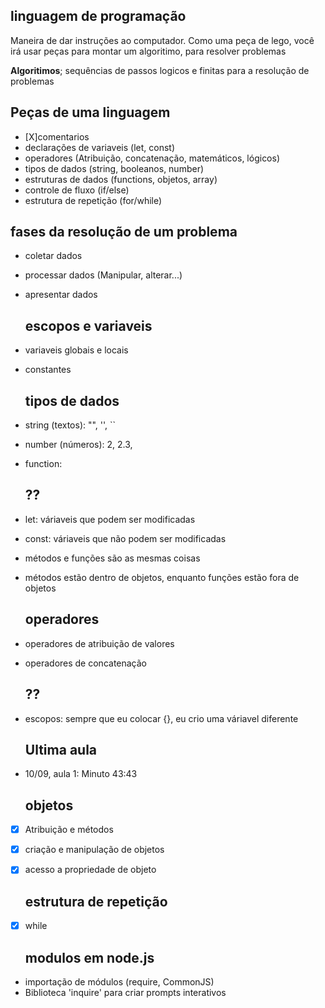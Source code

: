 ##  linguagem de programação 

Maneira de dar instruções ao computador.
Como uma peça de lego, você irá usar peças para montar um algoritimo, para resolver problemas 

  **Algoritimos**; sequências de passos logicos e finitas para a resolução de problemas 

  ## Peças de uma linguagem

  - [X]comentarios 
  - declarações de variaveis (let, const)
  - operadores (Atribuição, concatenação, matemáticos, lógicos)
  - tipos de dados (string, booleanos, number)
  - estruturas de dados (functions, objetos, array)
  - controle de fluxo (if/else)
  - estrutura de repetição (for/while)

  ## fases da resolução de um problema
  
- coletar dados 
- processar dados (Manipular, alterar...)
- apresentar dados

  ## escopos e variaveis

- variaveis globais e locais
- constantes

  ## tipos de dados

- string (textos): "", '', ``
- number (números): 2, 2.3, 
- function:

  ## ??

- let: váriaveis que podem ser modificadas
- const: váriaveis que não podem ser modificadas 
- métodos e funções são as mesmas coisas 
- métodos estão dentro de objetos, enquanto funções estão fora de objetos

  ## operadores 

- operadores de atribuição de valores 
- operadores de concatenação

  ## ??

- escopos: sempre que eu colocar {}, eu crio uma váriavel diferente

  ## Ultima aula

- 10/09, aula 1: Minuto 43:43

  ## objetos

- [x] Atribuição e métodos
- [x] criação e manipulação de objetos
- [x] acesso a propriedade de objeto

  ## estrutura de repetição
 
- [x] while

  ## modulos em node.js

- importação de módulos (require, CommonJS)
- Biblioteca 'inquire' para criar prompts interativos 